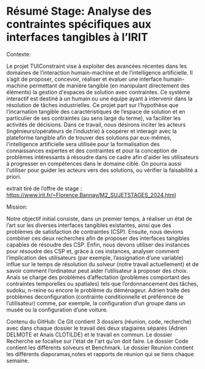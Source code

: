 # Résumé Stage: Analyse des contraintes spécifiques aux interfaces tangibles à l’IRIT
Contexte:

Le projet TUIConstraint vise à exploiter des avancées récentes dans les domaines de
l’interaction humain-machine et de l’intelligence artificielle. Il s’agit de proposer, concevoir,
réaliser et évaluer une interface humain-machine permettant de manière tangible (en
manipulant directement des éléments) la gestion d'espaces de solution avec contraintes. Ce
système interactif est destiné à un humain ou une équipe ayant à intervenir dans la
résolution de tâches industrielles. Ce projet part sur l’hypothèse que l’incarnation tangible
des caractéristiques de l’espace de solution et en particulier de ses contraintes (au sens
large du terme), va faciliter les activités de décisions.
Dans ce travail, nous désirons inciter les acteurs (ingénieurs/opérateurs de l’industrie) à
coopérer et interagir avec la plateforme tangible afin de trouver des solutions par
eux-mêmes, l'intelligence artificielle sera utilisée pour la formalisation des connaissances
expertes et des contraintes et pour la conception de problèmes intéressants à résoudre
dans ce cadre afin d'aider les utilisateurs à progresser en compétences dans le domaine
ciblé. On pourra aussi l'utiliser pour guider les acteurs vers des solutions, ou vérifier la
faisabilité a priori.

extrait tiré de l’offre de stage :  https://www.irit.fr/~Florence.Bannay/M2_SUJETSTAGES_2024.html

Mission:

Notre objectif initial consiste, dans un premier temps, à réaliser un état de l’art sur les
diverses interfaces tangibles existantes, ainsi que des problèmes de satisfaction de
contraintes (CSP). Ensuite, nous devions combiner ces deux recherches afin de proposer
des interfaces tangibles capables de résoudre des CSP. Enfin, nous devons utiliser des
instances pour résoudre des CSP et, grâce à ces instances, analyser comment l’implication
des utilisateurs (par exemple, l’assignation d’une variable) influe sur le temps de résolution
du solveur (notre travail actuellement) et de savoir comment l’ordinateur peut aider
l’utilisateur à proposer des choix. Anaïs se charge des problèmes d’affectation (problèmes
comportant des contraintes temporelles ou spatiales) tels que l’ordonnancement des tâches,
sudoku, n-reine ou encore le problème du déménageur. Adrien traite des problèmes deconfiguration (contrainte conditionnelle et préférence de l’utilisateur) comme, par exemple, la
configuration d’un groupe dans un musée ou la configuration d’une voiture.

Contenu du GitHub:
Ce Git contient 3 dossiers (réunion, code, recherche) avec dans chaque dossier le travail des deux stagiaires séparés (Adrien DELMOTE et Anais CLOTILDE) et le travail en commun.
Le dossier Recherche se focalise sur l'état de l'art qu'on doit faire.
Le dossier Code contient les différents solveurs et Benchmark.
Le dossier Reunion contient les différents diaporamas,notes et rapports de réunion qui se tiens chaque semaine.  
